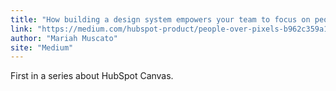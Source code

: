 ```yaml
---
title: "How building a design system empowers your team to focus on people — not pixels"
link: "https://medium.com/hubspot-product/people-over-pixels-b962c359a14d"
author: "Mariah Muscato"
site: "Medium"
---
```


First in a series about HubSpot Canvas.
